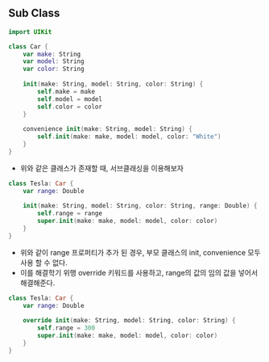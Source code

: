 ## Sub Class

```swift 
import UIKit

class Car {
    var make: String
    var model: String
    var color: String
    
    init(make: String, model: String, color: String) {
        self.make = make
        self.model = model
        self.color = color
    }
    
    convenience init(make: String, model: String) {
        self.init(make: make, model: model, color: "White")
    }
}
``` 
- 위와 같은 클래스가 존재할 때, 서브클래싱을 이용해보자 

```swift 
class Tesla: Car {
    var range: Double
   
    init(make: String, model: String, color: String, range: Double) {
        self.range = range
        super.init(make: make, model: model, color: color)
    }
}
```
- 위와 같이 range 프로퍼티가 추가 된 경우, 부모 클래스의 init, convenience 모두 사용 할 수 없다.
- 이를 해결학기 위행 override 키워드를 사용하고, range의 값의 임의 값을 넣어서 해결해준다.

```swift 
class Tesla: Car {
    var range: Double
    
    override init(make: String, model: String, color: String) {
        self.range = 300
        super.init(make: make, model: model, color: color)
    }
}
```
